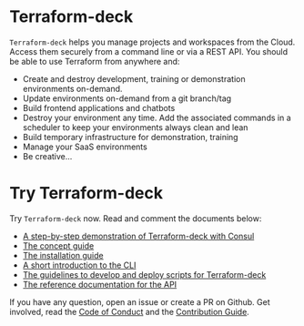 # Terraform-deck

`Terraform-deck` helps you manage projects and workspaces from the Cloud.
Access them securely from a command line or via a REST API. You should be
able to use Terraform from anywhere and:

- Create and destroy development, training or demonstration environments 
  on-demand.
- Update environments on-demand from a git branch/tag
- Build frontend applications and chatbots
- Destroy your environment any time. Add the associated commands in a scheduler
  to keep your environments always clean and lean
- Build temporary infrastructure for demonstration, training
- Manage your SaaS environments
- Be creative...

# Try Terraform-deck

Try `Terraform-deck` now. Read and comment the documents below:

- [A step-by-step demonstration of Terraform-deck with Consul](https://github.com/gregoryguillou/terraform-deck/blob/master/docs/TUTORIAL.md)
- [The concept guide](https://github.com/gregoryguillou/terraform-deck/blob/master/docs/CONCEPT.md)
- [The installation guide](https://github.com/gregoryguillou/terraform-deck/blob/master/docs/INSTALLATION.md)
- [A short introduction to the CLI](https://github.com/gregoryguillou/terraform-deck/blob/master/docs/CLI.md)
- [The guidelines to develop and deploy scripts for Terraform-deck](https://github.com/gregoryguillou/terraform-deck/blob/master/docs/GUIDELINES.md)
- [The reference documentation for the API](https://github.com/gregoryguillou/terraform-deck/blob/master/docs/REFERENCE.adoc)

If you have any question, open an issue or create a PR on Github. Get involved,
read the [Code of Conduct](https://github.com/gregoryguillou/terraform-deck/blob/master/docs/CODE_OF_CONDUCT.md) and the
[Contribution Guide](https://github.com/gregoryguillou/terraform-deck/blob/master/docs/CONTRIBUTING.md).
